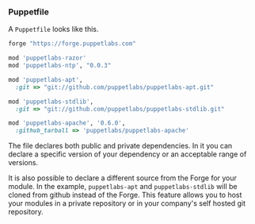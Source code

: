 ### Puppetfile

A `Puppetfile` looks like this.

```ruby
forge "https://forge.puppetlabs.com"

mod 'puppetlabs-razor'
mod 'puppetlabs-ntp', "0.0.3"

mod 'puppetlabs-apt',
  :git => "git://github.com/puppetlabs/puppetlabs-apt.git"

mod 'puppetlabs-stdlib',
  :git => "git://github.com/puppetlabs/puppetlabs-stdlib.git"

mod 'puppetlabs-apache', '0.6.0',
  :github_tarball => 'puppetlabs/puppetlabs-apache'
```

The file declares both public and private dependencies. In it you can declare a specific version of your dependency or an acceptable range of versions. 

It is also possible to declare a different source from the Forge for your module. In the example, `puppetlabs-apt` and `puppetlabs-stdlib` will be cloned from github instead of the Forge. This feature allows you to host your modules in a private repository or in your company's self hosted git repository.
